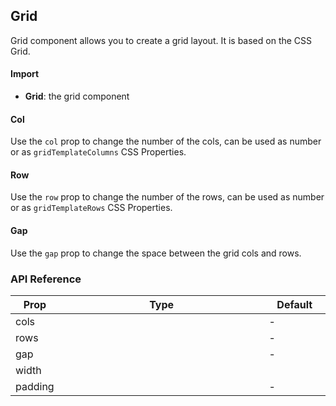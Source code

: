 ## Grid

Grid component allows you to create a grid layout. It is based on the CSS Grid.

<div>
	<LeSourceButton url="https://github.com/hiimlex/leux/tree/main/src/components/Grid"></LeSourceButton>
</div>

#### Import

<div>
	<ImportPreview></ImportPreview>
</div>

- **Grid**: the grid component

#### Col

Use the `col` prop to change the number of the cols, can be used as number or as `gridTemplateColumns` CSS Properties.

<div>
	<GridColPreview></GridColPreview>
</div>

#### Row

Use the `row` prop to change the number of the rows, can be used as number or as `gridTemplateRows` CSS Properties.

<div>
	<GridRowPreview></GridRowPreview>
</div>

#### Gap

Use the `gap` prop to change the space between the grid cols and rows.

<div>
	<GridGapPreview></GridGapPreview>
</div>

### API Reference

<div>
<table width="100%" border="0">
<thead>
<tr>
<th width="10%">Prop</th>
<th width="70%">Type</th>
<th width="20%">Default</th>
</tr>
</thead>
<tbody>
<tr>
<td width="10%">cols</td>
<td width="70%"><Code language="jsx" children="React.CSSProperties['gridTemplateColumns']"></Code></td>
<td width="20%">-</td>
</tr>
<tr>
<td width="10%">rows</td>
<td width="70%"><Code language="jsx" children="React.CSSProperties['gridTemplateRows']"></Code></td>
<td width="20%">-</td>
</tr>
<tr>
<td width="10%">gap</td>
<td width="70%"><Code language="jsx" children="{ 'col': React.CSSProperties['columnGap'], 'row': React.CSSProperties['rowGap'] }"></Code></td>
<td width="20%">-</td>
</tr>
<tr>
<td width="10%">width</td>
<td width="70%"><Code language="jsx" children="React.CSSProperties['width']"></Code></td>
<td width="20%"><Code language="jsx" children="'100%'"></Code></td>
</tr>
<tr>
<td width="10%">padding</td>
<td width="70%"><Code language="jsx" children="React.CSSProperties['padding']"></Code></td>
<td width="20%">-</td>
</tr>
</tbody>
</table>
</div>
